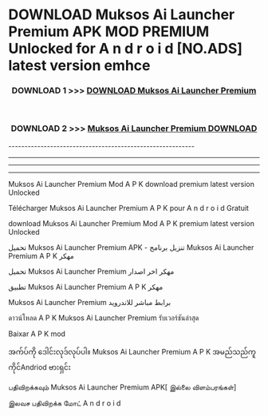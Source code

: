 # DOWNLOAD Muksos Ai Launcher Premium  APK MOD PREMIUM Unlocked for A n d r o i d [NO.ADS] latest version emhce 



<div align="center">

<h3>DOWNLOAD 1 >>> <a href="https://getmod2.web.app/?judul=Muksos Ai Launcher Premium ">DOWNLOAD Muksos Ai Launcher Premium </a></h3><br>

<h3>DOWNLOAD 2 >>> <a href="https://getmod2.web.app/?judul=Muksos Ai Launcher Premium ">Muksos Ai Launcher Premium  DOWNLOAD </a></h3>

</div>
----------------------------------------------------------

----------------------------------------------------------

----------------------------------------------------------

----------------------------------------------------------

Muksos Ai Launcher Premium  Mod A P K download premium latest version Unlocked

Télécharger Muksos Ai Launcher Premium  A P K pour A n d r o i d Gratuit

download Muksos Ai Launcher Premium  Mod A P K premium latest version Unlocked

تحميل Muksos Ai Launcher Premium  APK - تنزيل برنامج Muksos Ai Launcher Premium  A P K مهكر

تحميل Muksos Ai Launcher Premium  مهكر اخر اصدار

تطبيق Muksos Ai Launcher Premium  A P K مهكر

Muksos Ai Launcher Premium  برابط مباشر للاندرويد

ดาวน์โหลด A P K Muksos Ai Launcher Premium  รับเวอร์ชันล่าสุด

Baixar A P K mod

အက်ပ်ကို ဒေါင်းလုဒ်လုပ်ပါ။ Muksos Ai Launcher Premium  A P K အမည်သည်ကူကိုင်Andriod ဗားရှင်း

பதிவிறக்கவும் Muksos Ai Launcher Premium  APK[ இல்லை விளம்பரங்கள்] 
 
இலவச பதிவிறக்க மோட் A n d r o i d



